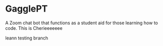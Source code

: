 # GagglePT

A Zoom chat bot that functions as a student aid for those learning how to code. 
This is Cherieeeeeee

leann testing branch

